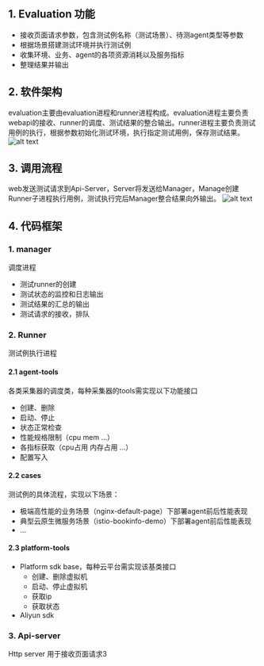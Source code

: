 ## 1. Evaluation 功能
- 接收页面请求参数，包含测试例名称（测试场景）、待测agent类型等参数
- 根据场景搭建测试环境并执行测试例
- 收集环境、业务、agent的各项资源消耗以及服务指标
- 整理结果并输出
## 2. 软件架构
evaluation主要由evaluation进程和runner进程构成。evaluation进程主要负责webapi的接收、runner的调度、测试结果的整合输出。runner进程主要负责测试用例的执行，根据参数初始化测试环境，执行指定测试用例，保存测试结果。
![alt text](image.png)
## 3. 调用流程
web发送测试请求到Api-Server，Server将发送给Manager，Manage创建Runner子进程执行用例，测试执行完后Manager整合结果向外输出。
![alt text](image-1.png)
## 4. 代码框架
### 1. manager
调度进程
- 测试runner的创建
- 测试状态的监控和日志输出
- 测试结果的汇总的输出
- 测试请求的接收，排队
### 2. Runner
测试例执行进程
#### 2.1 agent-tools
各类采集器的调度类，每种采集器的tools需实现以下功能接口
- 创建、删除
- 启动、停止
- 状态正常检查
- 性能规格限制（cpu mem ...）
- 各指标获取（cpu占用 内存占用 ...）
- 配置写入
#### 2.2 cases
测试例的具体流程，实现以下场景：
- 极端高性能的业务场景（nginx-default-page）下部署agent前后性能表现
- 典型云原生微服务场景（istio-bookinfo-demo）下部署agent前后性能表现
- ...
#### 2.3 platform-tools
- Platform sdk base，每种云平台需实现该基类接口
  - 创建、删除虚拟机
  - 启动、停止虚拟机
  - 获取ip
  - 获取状态
- Aliyun sdk
### 3. Api-server
Http server 用于接收页面请求3